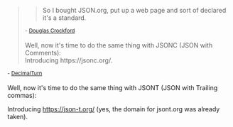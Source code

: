 <div align="left">
  <blockquote>
    <div align="left">
      <blockquote>So I bought JSON.org, put up a web page and sort of declared it's a standard.</blockquote>
      <sup>- <a href="https://www.youtube.com/watch?v=kc8BAR7SHJI&t=222s">Douglas Crockford</a> </sup>
    </div>
    <br />
    Well, now it's time to do the same thing with JSONC (JSON with Comments):
    <br />
    Introducing https://jsonc.org/.
  </blockquote>
  <sup>- <a href="https://raw.githubusercontent.com/DecimalTurn/JSONC/fbfa3975ff7d6f8136bf0b56bf16f948f342fc1e/README.md">DecimalTurn</a> </sup>
</div>
<br/>
Well, now it's time to do the same thing with JSONT (JSON with Trailing commas):

Introducing https://json-t.org/ (yes, the domain for jsont.org was already taken).
